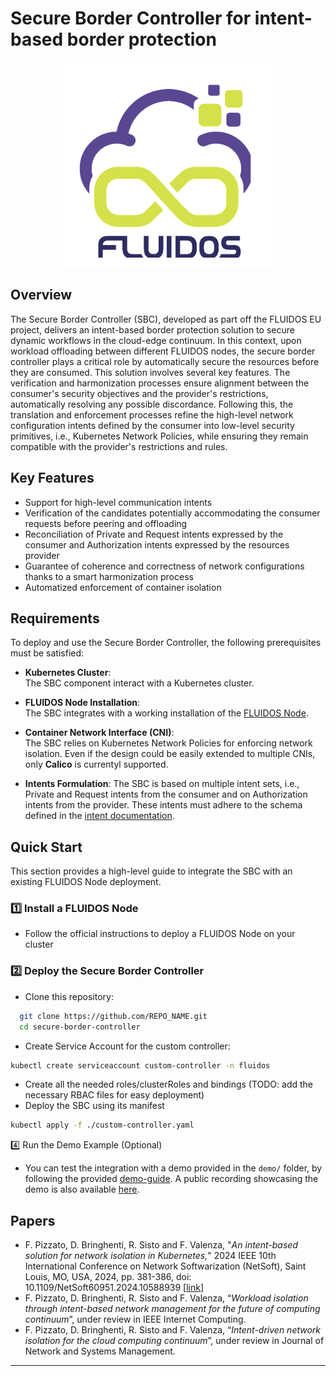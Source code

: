 # Secure Border Controller for intent-based border protection
<p align="center">
  <img src="./docs/images/Fluidos_logo.png" alt="Architecture Diagram"/>
</p>

## Overview
The Secure Border Controller (SBC), developed as part off the FLUIDOS EU project, delivers an intent-based border protection solution to secure dynamic workflows in the cloud-edge continuum. In this context, upon workload offloading between different FLUIDOS nodes, the secure border controller plays a critical role by automatically secure the resources before they are consumed. This solution involves several key features. The verification and harmonization processes ensure alignment between the consumer's security objectives and the provider's restrictions, automatically resolving any possible discordance. Following this, the  translation and enforcement processes refine the high-level network configuration intents defined by the consumer into low-level security primitives, i.e., Kubernetes Network Policies, while ensuring they remain compatible with the provider's restrictions and rules.
  
## Key Features
- Support for high-level communication intents
- Verification of the candidates potentially accommodating the consumer requests before peering and offloading
- Reconciliation of Private and Request intents expressed by the consumer and Authorization intents expressed by the resources provider 
- Guarantee of coherence and correctness of network configurations thanks to a smart harmonization process
- Automatized enforcement of container isolation

## Requirements
To deploy and use the Secure Border Controller, the following prerequisites must be satisfied:

- **Kubernetes Cluster**:  
  The SBC component interact with a Kubernetes cluster.

- **FLUIDOS Node Installation**:  
  The SBC integrates with a working installation of the [FLUIDOS Node](https://fluidos-project.github.io/node/).

- **Container Network Interface (CNI)**:  
  The SBC relies on Kubernetes Network Policies for enforcing network isolation. Even if the design could be easily extended to multiple CNIs, only **Calico** is currentyl supported.

- **Intents Formulation**:
  The SBC is based on multiple intent sets, i.e., Private and Request intents from the consumer and on Authorization intents from the provider. These intents must adhere to the schema defined in the [intent documentation](./docs/intent-mspl.md).
  
## Quick Start
This section provides a high-level guide to integrate the SBC with an existing FLUIDOS Node deployment.

### 1️⃣ Install a FLUIDOS Node
- Follow the official instructions to deploy a FLUIDOS Node on your cluster

### 2️⃣ Deploy the Secure Border Controller
- Clone this repository:
```bash
  git clone https://github.com/REPO_NAME.git
  cd secure-border-controller
```
- Create Service Account for the custom controller:
```bash
kubectl create serviceaccount custom-controller -n fluidos
```
- Create all the needed roles/clusterRoles and bindings (TODO: add the necessary RBAC files for easy deployment)
- Deploy the SBC using its manifest
```bash
kubectl apply -f ./custom-controller.yaml
```
4️⃣ Run the Demo Example (Optional)
- You can test the integration with a demo provided in the `demo/` folder, by following the provided [demo-guide](./docs/demo-guide.md). A public recording showcasing the demo is also available [here](https://www.youtube.com/watch?v=7NBoORvkJ5U&t=34s).

## Papers
- F. Pizzato, D. Bringhenti, R. Sisto and F. Valenza, "*An intent-based solution for network isolation in Kubernetes,*" 2024 IEEE 10th International Conference on Network Softwarization (NetSoft), Saint Louis, MO, USA, 2024, pp. 381-386, doi: 10.1109/NetSoft60951.2024.10588939 [[link](https://ieeexplore.ieee.org/abstract/document/10588939)]
- F. Pizzato, D. Bringhenti, R. Sisto and F. Valenza, “*Workload isolation through intent-based network management for the future of computing continuum*”, under review in IEEE Internet Computing.
- F. Pizzato, D. Bringhenti, R. Sisto and F. Valenza, “*Intent-driven network isolation for the cloud computing continuum*”, under review in Journal of Network and Systems Management.

---
